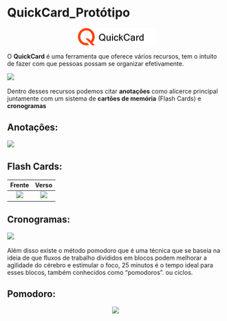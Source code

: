 # QuickCard_Protótipo



<p align="center"> 
<img height=40 src="https://raw.githubusercontent.com/henrique770/QuickCard-Project/master/images/logos/qcl.png">
</p>

O <strong>QuickCard</strong> é uma ferramenta que oferece vários recursos, tem o intuito de fazer com que pessoas possam 
se organizar efetivamente. 

![](https://live.staticflickr.com/65535/48556530677_7053e85bc2_b.jpg)

Dentro desses recursos podemos citar <strong>anotações</strong> como alicerce principal juntamente com 
um sistema de <strong>cartões de memória</strong> (Flash Cards) e <strong>cronogramas</strong>

## Anotações:
![](https://live.staticflickr.com/65535/48556349807_fa4e8602b0_b.jpg)

## Flash Cards:
Frente             |  Verso
:-------------------------:|:-------------------------:
![](https://live.staticflickr.com/65535/48556349952_bb9052f390_b.jpg)  |  ![](https://live.staticflickr.com/65535/48556207586_ef313ed584_b.jpg)


## Cronogramas:

![](https://live.staticflickr.com/65535/48556350082_7f190b4f01_h.jpg)

Além disso existe o método pomodoro que é uma técnica que se baseia na ideia de que fluxos de trabalho divididos em blocos
podem melhorar a agilidade do cérebro e estimular o foco, 25 minutos é o tempo ideal para esses blocos, também conhecidos como “pomodoros”.
ou ciclos.
## Pomodoro:

<p align="center"> 
<img src="https://media.giphy.com/media/gKH6p3M8xQhmXbtxBA/giphy.gif">
</p>
